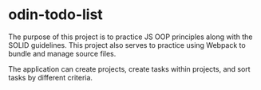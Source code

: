 # odin-todo-list

The purpose of this project is to practice JS OOP principles along with the SOLID guidelines. This project also serves to practice using Webpack to bundle and manage source files.

The application can create projects, create tasks within projects, and sort tasks by different criteria.
